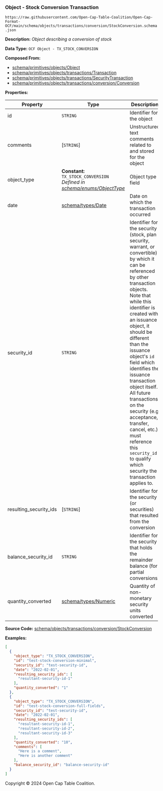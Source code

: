 ### Object - Stock Conversion Transaction

`https://raw.githubusercontent.com/Open-Cap-Table-Coalition/Open-Cap-Format-OCF/main/schema/objects/transactions/conversion/StockConversion.schema.json`

**Description:** _Object describing a conversion of stock_

**Data Type:** `OCF Object - TX_STOCK_CONVERSION`

**Composed From:**

- [schema/primitives/objects/Object](../../../primitives/objects/Object.md)
- [schema/primitives/objects/transactions/Transaction](../../../primitives/objects/transactions/Transaction.md)
- [schema/primitives/objects/transactions/SecurityTransaction](../../../primitives/objects/transactions/SecurityTransaction.md)
- [schema/primitives/objects/transactions/conversion/Conversion](../../../primitives/objects/transactions/conversion/Conversion.md)

**Properties:**

| Property               | Type                                                                                                         | Description                                                                                                                                                                                                                                                                                                                                                                                                                                                                                                 | Required   |
| ---------------------- | ------------------------------------------------------------------------------------------------------------ | ----------------------------------------------------------------------------------------------------------------------------------------------------------------------------------------------------------------------------------------------------------------------------------------------------------------------------------------------------------------------------------------------------------------------------------------------------------------------------------------------------------- | ---------- |
| id                     | `STRING`                                                                                                     | Identifier for the object                                                                                                                                                                                                                                                                                                                                                                                                                                                                                   | `REQUIRED` |
| comments               | [`STRING`]                                                                                                   | Unstructured text comments related to and stored for the object                                                                                                                                                                                                                                                                                                                                                                                                                                             | -          |
| object_type            | **Constant:** `TX_STOCK_CONVERSION`</br>_Defined in [schema/enums/ObjectType](../../../enums/ObjectType.md)_ | Object type field                                                                                                                                                                                                                                                                                                                                                                                                                                                                                           | `REQUIRED` |
| date                   | [schema/types/Date](../../../types/Date.md)                                                                  | Date on which the transaction occurred                                                                                                                                                                                                                                                                                                                                                                                                                                                                      | `REQUIRED` |
| security_id            | `STRING`                                                                                                     | Identifier for the security (stock, plan security, warrant, or convertible) by which it can be referenced by other transaction objects. Note that while this identifier is created with an issuance object, it should be different than the issuance object's `id` field which identifies the issuance transaction object itself. All future transactions on the security (e.g. acceptance, transfer, cancel, etc.) must reference this `security_id` to qualify which security the transaction applies to. | `REQUIRED` |
| resulting_security_ids | [`STRING`]                                                                                                   | Identifier for the security (or securities) that resulted from the conversion                                                                                                                                                                                                                                                                                                                                                                                                                               | `REQUIRED` |
| balance_security_id    | `STRING`                                                                                                     | Identifier for the security that holds the remainder balance (for partial conversions)                                                                                                                                                                                                                                                                                                                                                                                                                      | -          |
| quantity_converted     | [schema/types/Numeric](../../../types/Numeric.md)                                                            | Quantity of non-monetary security units converted                                                                                                                                                                                                                                                                                                                                                                                                                                                           | `REQUIRED` |

**Source Code:** [schema/objects/transactions/conversion/StockConversion](../../../../../../schema/objects/transactions/conversion/StockConversion.schema.json)

**Examples:**

```json
[
  {
    "object_type": "TX_STOCK_CONVERSION",
    "id": "test-stock-conversion-minimal",
    "security_id": "test-security-id",
    "date": "2022-02-01",
    "resulting_security_ids": [
      "resultant-security-id-1"
    ],
    "quantity_converted": "1"
  },
  {
    "object_type": "TX_STOCK_CONVERSION",
    "id": "test-stock-conversion-full-fields",
    "security_id": "test-security-id",
    "date": "2022-02-01",
    "resulting_security_ids": [
      "resultant-security-id-1",
      "resultant-security-id-2",
      "resultant-security-id-3"
    ],
    "quantity_converted": "10",
    "comments": [
      "Here is a comment",
      "Here is another comment"
    ],
    "balance_security_id": "balance-security-id"
  }
]
```

Copyright © 2024 Open Cap Table Coalition.
